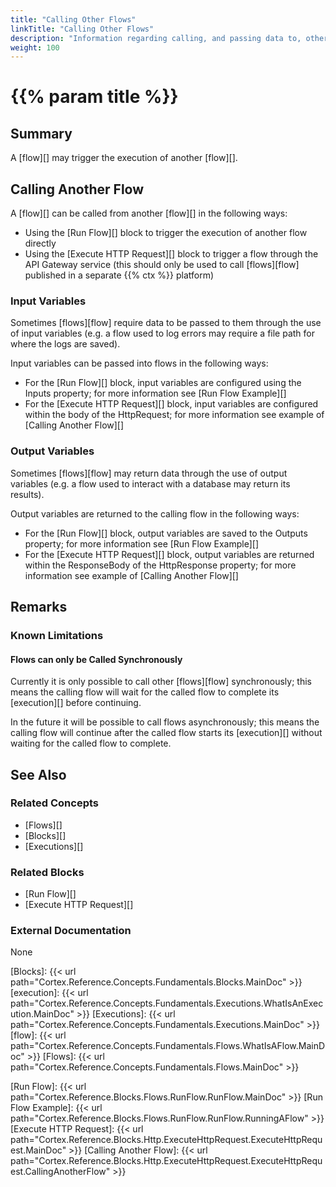 ```yaml
---
title: "Calling Other Flows"
linkTitle: "Calling Other Flows"
description: "Information regarding calling, and passing data to, other flows."
weight: 100
---
```


# {{% param title %}}

## Summary

A [flow][] may trigger the execution of another [flow][].

## Calling Another Flow

A [flow][] can be called from another [flow][] in the following ways:

- Using the [Run Flow][] block to trigger the execution of another flow directly
- Using the [Execute HTTP Request][] block to trigger a flow through the API Gateway service (this should only be used to call [flows][flow] published in a separate {{% ctx %}} platform)

### Input Variables

Sometimes [flows][flow] require data to be passed to them through the use of input variables (e.g. a flow used to log errors may require a file path for where the logs are saved).

Input variables can be passed into flows in the following ways:

- For the [Run Flow][] block, input variables are configured using the Inputs property; for more information see [Run Flow Example][]
- For the [Execute HTTP Request][] block, input variables are configured within the body of the HttpRequest; for more information see example of [Calling Another Flow][]

### Output Variables

Sometimes [flows][flow] may return data through the use of output variables (e.g. a flow used to interact with a database may return its results).

Output variables are returned to the calling flow in the following ways:

- For the [Run Flow][] block, output variables are saved to the Outputs property; for more information see [Run Flow Example][]
- For the [Execute HTTP Request][] block, output variables are returned within the ResponseBody of the HttpResponse property; for more information see example of [Calling Another Flow][]

## Remarks

### Known Limitations

#### Flows can only be Called Synchronously

Currently it is only possible to call other [flows][flow] synchronously; this means the calling flow will wait for the called flow to complete its [execution][] before continuing.

In the future it will be possible to call flows asynchronously; this means the calling flow will continue after the called flow starts its [execution][] without waiting for the called flow to complete.

## See Also

### Related Concepts

- [Flows][]
- [Blocks][]
- [Executions][]

### Related Blocks

- [Run Flow][]
- [Execute HTTP Request][]

### External Documentation

None

[Blocks]: {{< url path="Cortex.Reference.Concepts.Fundamentals.Blocks.MainDoc" >}}
[execution]: {{< url path="Cortex.Reference.Concepts.Fundamentals.Executions.WhatIsAnExecution.MainDoc" >}}
[Executions]: {{< url path="Cortex.Reference.Concepts.Fundamentals.Executions.MainDoc" >}}
[flow]: {{< url path="Cortex.Reference.Concepts.Fundamentals.Flows.WhatIsAFlow.MainDoc" >}}
[Flows]: {{< url path="Cortex.Reference.Concepts.Fundamentals.Flows.MainDoc" >}}

[Run Flow]: {{< url path="Cortex.Reference.Blocks.Flows.RunFlow.RunFlow.MainDoc" >}}
[Run Flow Example]: {{< url path="Cortex.Reference.Blocks.Flows.RunFlow.RunFlow.RunningAFlow" >}}
[Execute HTTP Request]: {{< url path="Cortex.Reference.Blocks.Http.ExecuteHttpRequest.ExecuteHttpRequest.MainDoc" >}}
[Calling Another Flow]: {{< url path="Cortex.Reference.Blocks.Http.ExecuteHttpRequest.ExecuteHttpRequest.CallingAnotherFlow" >}}
